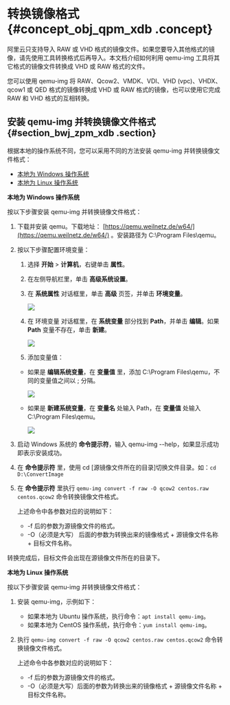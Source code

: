 # 转换镜像格式 {#concept_obj_qpm_xdb .concept}

阿里云只支持导入 RAW 或 VHD 格式的镜像文件。如果您要导入其他格式的镜像，请先使用工具转换格式后再导入。本文档介绍如何利用 qemu-img 工具将其它格式的镜像文件转换成 VHD 或 RAW 格式的文件。

您可以使用 qemu-img 将 RAW、Qcow2、VMDK、VDI、VHD \(vpc\)、VHDX、qcow1 或 QED 格式的镜像转换成 VHD 或 RAW 格式的镜像，也可以使用它完成 RAW 和 VHD 格式的互相转换。

## 安装 qemu-img 并转换镜像文件格式 {#section_bwj_zpm_xdb .section}

根据本地的操作系统不同，您可以采用不同的方法安装 qemu-img 并转换镜像文件格式：

-   [本地为 Windows 操作系统](#windows)
-   [本地为 Linux 操作系统](#linux)

**本地为 Windows 操作系统**

按以下步骤安装 qemu-img 并转换镜像文件格式：

1.  下载并安装 qemu。下载地址： [https://qemu.weilnetz.de/w64/](https://qemu.weilnetz.de/w64/) 。安装路径为 C:\\Program Files\\qemu。
2.  按以下步骤配置环境变量：
    1.  选择 **开始** \> **计算机**，右键单击 **属性**。
    2.  在左侧导航栏里，单击 **高级系统设置**。
    3.  在 **系统属性** 对话框里，单击 **高级** 页签，并单击 **环境变量**。

        ![](http://static-aliyun-doc.oss-cn-hangzhou.aliyuncs.com/assets/img/9705/4624_zh-CN.png)

    4.  在 环境变量 对话框里，在 **系统变量** 部分找到 **Path**，并单击 **编辑**。如果 **Path** 变量不存在，单击 **新建**。

        ![](http://static-aliyun-doc.oss-cn-hangzhou.aliyuncs.com/assets/img/9705/4626_zh-CN.png)

    5.  添加变量值：
    -   如果是 **编辑系统变量**，在 **变量值** 里，添加 C:\\Program Files\\qemu，不同的变量值之间以 ; 分隔。

        ![](http://static-aliyun-doc.oss-cn-hangzhou.aliyuncs.com/assets/img/9705/4627_zh-CN.png)

    -   如果是 **新建系统变量**，在 **变量名** 处输入 Path，在 **变量值** 处输入 C:\\Program Files\\qemu。

        ![](http://static-aliyun-doc.oss-cn-hangzhou.aliyuncs.com/assets/img/9705/4629_zh-CN.png)

3.  启动 Windows 系统的 **命令提示符**，输入 qemu-img --help，如果显示成功即表示安装成功。
4.  在 **命令提示符** 里，使用 cd \[源镜像文件所在的目录\]切换文件目录。如：`cd D:\ConvertImage`
5.  在 **命令提示符** 里执行 `qemu-img convert -f raw -O qcow2 centos.raw centos.qcow2` 命令转换镜像文件格式。

    上述命令中各参数对应的说明如下：

    -   -f 后的参数为源镜像文件的格式。
    -   -O（必须是大写） 后面的参数为转换出来的镜像格式 + 源镜像文件名称 + 目标文件名称。

转换完成后，目标文件会出现在源镜像文件所在的目录下。

**本地为 Linux 操作系统**

按以下步骤安装 qemu-img 并转换镜像文件格式：

1.  安装 qemu-img，示例如下：
    -   如果本地为 Ubuntu 操作系统，执行命令：`apt install qemu-img`。
    -   如果本地为 CentOS 操作系统，执行命令：`yum install qemu-img`。
2.  执行 `qemu-img convert -f raw -O qcow2 centos.raw centos.qcow2` 命令转换镜像文件格式。

    上述命令中各参数对应的说明如下：

    -   -f 后的参数为源镜像文件的格式。
    -   -O（必须是大写）后面的参数为转换出来的镜像格式 + 源镜像文件名称 + 目标文件名称。


